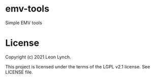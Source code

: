 emv-tools
=========

Simple EMV tools

License
=======

Copyright (c) 2021 Leon Lynch.

This project is licensed under the terms of the LGPL v2.1 license. See LICENSE file.
